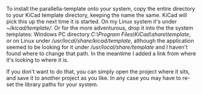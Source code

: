 

To install the parallella-template onto your system, copy the entire directory to your KiCad template directory, keeping the name the same.  KiCad will pick this up the next time it is started.  On my Linux system it's under _~/kicad/template/_.  Or for the more adventurous, drop it into the the system templates: Windows PC directory _C:\Program Files\KiCad\share\template_, or on Linux under _/usr/local/share/kicad/template_, although the application seemed to be looking for it under _/usr/local/share/template_ and I haven't found where to change that path.  In the meantime I added a link from where it's looking to where it is.

If you don't want to do that, you can simply open the project where it sits, and save it to
another project as you like.  In any case you may have to re-set the library paths for your system.

